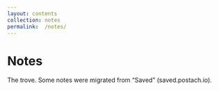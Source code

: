 ```yaml
---
layout:	contents
collection:	notes
permalink:	/notes/
---
```


# Notes

The trove. Some notes were migrated from “Saved” (saved.postach.io).
